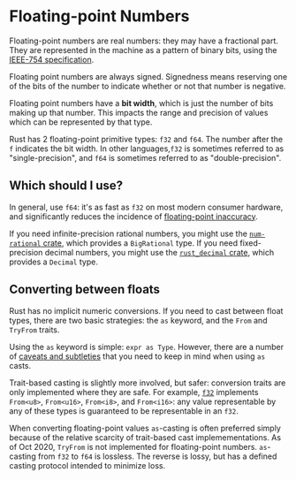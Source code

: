 # Floating-point Numbers

Floating-point numbers are real numbers: they may have a fractional part. They are represented in the machine as a pattern of binary bits, using the [IEEE-754 specification](https://en.wikipedia.org/wiki/IEEE_754).

Floating point numbers are always signed. Signedness means reserving one of the bits of the number to indicate
whether or not that number is negative.

Floating point numbers have a **bit width**, which is just the number of bits making up that number. This impacts
the range and precision of values which can be represented by that type.

Rust has 2 floating-point primitive types: `f32` and `f64`. The number after the `f` indicates the bit width. In other languages,`f32` is sometimes referred to as "single-precision", and `f64` is sometimes referred to as "double-precision".

## Which should I use?

In general, use `f64`: it's as fast as `f32` on most modern consumer hardware, and significantly reduces the incidence of [floating-point inaccuracy](https://0.30000000000000004.com/).

If you need infinite-precision rational numbers, you might use the [`num-rational` crate](https://crates.io/crates/num-rational), which provides a `BigRational` type. If you need fixed-precision decimal numbers, you might use the [`rust_decimal` crate](https://crates.io/crates/rust_decimal), which provides a `Decimal` type.

## Converting between floats

Rust has no implicit numeric conversions. If you need to cast between float types, there are two basic strategies: the `as` keyword, and the `From` and `TryFrom` traits.

Using the `as` keyword is simple: `expr as Type`. However, there are a number of [caveats and subtleties](https://doc.rust-lang.org/nomicon/casts.html) that you need to keep in mind when using `as` casts.

Trait-based casting is slightly more involved, but safer: conversion traits are only implemented where they are safe. For example, [`f32`](https://doc.rust-lang.org/std/primitive.i32.html) implements `From<u8>`, `From<u16>`, `From<i8>`, and `From<i16>`: any value representable by any of these types is guaranteed to be representable in an `f32`.

When converting floating-point values `as`-casting is often preferred simply because of the relative scarcity of trait-based cast implemementations. As of Oct 2020, `TryFrom` is not implemented for floating-point numbers. `as`-casting from `f32` to `f64` is lossless. The reverse is lossy, but has a defined casting protocol intended to minimize loss.
